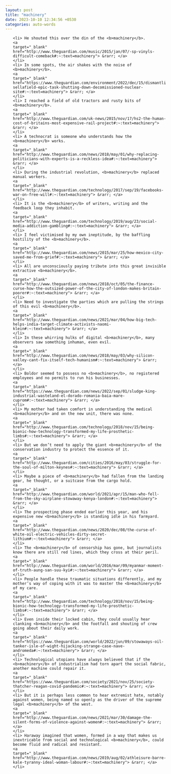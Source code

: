 ```yaml
---
layout: post
title: "machinery"
date: 2023-10-10 12:34:56 +0530
categories: auto-words
---
```

<ol>

    <li> He shouted this over the din of the <b>machinery</b>.
    <a 
    target="_blank" 
    href="http://www.theguardian.com/music/2015/jan/07/-sp-vinyls-difficult-comeback#:~:text=machinery"> &rarr; </a>
    </li>
    <li> In some spots, the air shakes with the noise of <b>machinery</b>.
    <a 
    target="_blank" 
    href="https://www.theguardian.com/environment/2022/dec/15/dismantling-sellafield-epic-task-shutting-down-decomissioned-nuclear-site#:~:text=machinery"> &rarr; </a>
    </li>
    <li> I reached a field of old tractors and rusty bits of <b>machinery</b>.
    <a 
    target="_blank" 
    href="http://www.theguardian.com/uk-news/2015/nov/17/hs2-the-human-cost-of-britains-most-expensive-rail-project#:~:text=machinery"> &rarr; </a>
    </li>
    <li> A technocrat is someone who understands how the <b>machinery</b> works.
    <a 
    target="_blank" 
    href="http://www.theguardian.com/news/2018/may/01/why-replacing-politicians-with-experts-is-a-reckless-idea#:~:text=machinery"> &rarr; </a>
    </li>
    <li> During the industrial revolution, <b>machinery</b> replaced manual workers.
    <a 
    target="_blank" 
    href="http://www.theguardian.com/technology/2017/sep/19/facebooks-war-on-free-will#:~:text=machinery"> &rarr; </a>
    </li>
    <li> It is the <b>machinery</b> of writers, writing and the feedback loop they inhabit.
    <a 
    target="_blank" 
    href="http://www.theguardian.com/technology/2019/aug/23/social-media-addiction-gambling#:~:text=machinery"> &rarr; </a>
    </li>
    <li> I feel victimised by my own ineptitude, by the baffling hostility of the <b>machinery</b>.
    <a 
    target="_blank" 
    href="http://www.theguardian.com/news/2015/mar/25/how-mexico-city-saved-me-from-grief#:~:text=machinery"> &rarr; </a>
    </li>
    <li> All are unconsciously paying tribute into this great invisible extractive <b>machinery</b>.
    <a 
    target="_blank" 
    href="http://www.theguardian.com/news/2018/oct/05/the-finance-curse-how-the-outsized-power-of-the-city-of-london-makes-britain-poorer#:~:text=machinery"> &rarr; </a>
    </li>
    <li> Need to investigate the parties which are pulling the strings of this evil <b>machinery</b>.
    <a 
    target="_blank" 
    href="http://www.theguardian.com/news/2021/mar/04/how-big-tech-helps-india-target-climate-activists-naomi-klein#:~:text=machinery"> &rarr; </a>
    </li>
    <li> In these whirring hulks of digital <b>machinery</b>, many observers saw something inhuman, even evil.
    <a 
    target="_blank" 
    href="http://www.theguardian.com/news/2018/may/03/why-silicon-valley-cant-fix-itself-tech-humanism#:~:text=machinery"> &rarr; </a>
    </li>
    <li> Boldor seemed to possess no <b>machinery</b>, no registered employees and no permits to run his businesses.
    <a 
    target="_blank" 
    href="https://www.theguardian.com/news/2022/sep/01/sludge-king-industrial-wasteland-el-dorado-romania-baia-mare-cuprom#:~:text=machinery"> &rarr; </a>
    </li>
    <li> My mother had taken comfort in understanding the medical <b>machinery</b> and on the new unit, there was none.
    <a 
    target="_blank" 
    href="http://www.theguardian.com/technology/2018/nov/15/being-bionic-how-technology-transformed-my-life-prosthetic-limbs#:~:text=machinery"> &rarr; </a>
    </li>
    <li> But we don’t need to apply the giant <b>machinery</b> of the conservation industry to protect the essence of it.
    <a 
    target="_blank" 
    href="http://www.theguardian.com/cities/2016/may/03/struggle-for-the-soul-of-milton-keynes#:~:text=machinery"> &rarr; </a>
    </li>
    <li> Maybe a piece of <b>machinery</b> had fallen from the landing gear, he thought, or a suitcase from the cargo hold.
    <a 
    target="_blank" 
    href="http://www.theguardian.com/world/2021/apr/15/man-who-fell-from-the-sky-airplane-stowaway-kenya-london#:~:text=machinery"> &rarr; </a>
    </li>
    <li> The prospecting phase ended earlier this year, and his expensive new <b>machinery</b> is standing idle in his farmyard.
    <a 
    target="_blank" 
    href="http://www.theguardian.com/news/2020/dec/08/the-curse-of-white-oil-electric-vehicles-dirty-secret-lithium#:~:text=machinery"> &rarr; </a>
    </li>
    <li> The <b>machinery</b> of censorship has gone, but journalists know there are still red lines, which they cross at their peril.
    <a 
    target="_blank" 
    href="http://www.theguardian.com/world/2016/mar/09/myanmar-moment-of-truth-aung-san-suu-kyi#:~:text=machinery"> &rarr; </a>
    </li>
    <li> People handle these traumatic situations differently, and my mother’s way of coping with it was to master the <b>machinery</b> of my care.
    <a 
    target="_blank" 
    href="http://www.theguardian.com/technology/2018/nov/15/being-bionic-how-technology-transformed-my-life-prosthetic-limbs#:~:text=machinery"> &rarr; </a>
    </li>
    <li> Even inside their locked cabin, they could usually hear clanking <b>machinery</b> and the footfall and shouting of crew going about their daily work.
    <a 
    target="_blank" 
    href="https://www.theguardian.com/world/2022/jun/09/stowaways-oil-tanker-isle-of-wight-hijacking-strange-case-nave-andromeda#:~:text=machinery"> &rarr; </a>
    </li>
    <li> Technological utopians have always believed that if the <b>machinery</b> of industrialism had torn apart the social fabric, another machine could repair it.
    <a 
    target="_blank" 
    href="https://www.theguardian.com/society/2021/nov/25/society-thatcher-reagan-covid-pandemic#:~:text=machinery"> &rarr; </a>
    </li>
    <li> But it is perhaps less common to hear extremist hate, notably against women, being named so openly as the driver of the supreme legal <b>machinery</b> of the west.
    <a 
    target="_blank" 
    href="http://www.theguardian.com/news/2021/mar/30/damage-the-silent-forms-of-violence-against-women#:~:text=machinery"> &rarr; </a>
    </li>
    <li> Haraway imagined that women, formed in a way that makes us inextricable from social and technological <b>machinery</b>, could become fluid and radical and resistant.
    <a 
    target="_blank" 
    href="http://www.theguardian.com/news/2019/aug/02/athleisure-barre-kale-tyranny-ideal-woman-labour#:~:text=machinery"> &rarr; </a>
    </li>